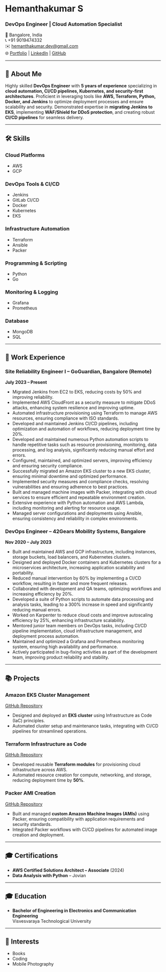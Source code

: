 # Hemanthakumar S
### DevOps Engineer | Cloud Automation Specialist

📍 Bangalore, India  
📞 +91 9019474332  
✉️ hemanthakumar.dev@gmail.com  
🌐 [Portfolio](https://hemanthakumar.dev) | [LinkedIn](https://www.linkedin.com/in/hemanthhs/) | [GitHub](https://github.com/hemanthakumar97)

---

## 🌟 About Me
Highly skilled **DevOps Engineer** with **5 years of experience** specializing in **cloud automation, CI/CD pipelines, Kubernetes, and security-first architectures**. Proficient in leveraging tools like **AWS, Terraform, Python, Docker, and Jenkins** to optimize deployment processes and ensure scalability and security. Demonstrated expertise in **migrating Jenkins to EKS**, implementing **WAF/Shield for DDoS protection**, and creating robust **CI/CD pipelines** for seamless delivery.

---

## 🛠️ Skills

### Cloud Platforms
- AWS
- GCP

### DevOps Tools & CI/CD
- Jenkins
- GitLab CI/CD
- Docker
- Kubernetes
- EKS

### Infrastructure Automation
- Terraform
- Ansible
- Packer

### Programming & Scripting
- Python
- Go

### Monitoring & Logging
- Grafana
- Prometheus

### Database
- MongoDB
- SQL

---

## 💼 Work Experience

### **Site Reliability Engineer I** – GoGuardian, Bangalore (Remote)
**July 2023 – Present**
- Migrated Jenkins from EC2 to EKS, reducing costs by 50% and improving reliability.
- Implemented AWS CloudFront as a security measure to mitigate DDoS attacks, enhancing system resilience and improving uptime.
- Automated infrastructure provisioning using Terraform to manage AWS resources, ensuring compliance with ISO standards.
- Developed and maintained Jenkins CI/CD pipelines, including optimization and automation of workflows, reducing deployment time by 20%.
- Developed and maintained numerous Python automation scripts to handle repetitive tasks such as resource provisioning, monitoring, data processing, and log analysis, significantly reducing manual effort and errors.
- Configured, maintained, and optimized servers, improving efficiency and ensuring security compliance.
- Successfully migrated an Amazon EKS cluster to a new EKS cluster, ensuring minimal downtime and optimized performance.
- Implemented security measures and compliance checks, resolving vulnerabilities and ensuring adherence to best practices.
- Built and managed machine images with Packer, integrating with cloud services to ensure efficient and repeatable environment creation.
- Extensive experience with Python automation and AWS Lambda, including monitoring and alerting for resource usage.
- Managed server configurations and deployments using Ansible, ensuring consistency and reliability in complex environments.

### **DevOps Engineer** – 42Gears Mobility Systems, Bangalore
**Nov 2020 – July 2023**
- Built and maintained AWS and GCP infrastructure, including instances, storage buckets, load balancers, and Kubernetes clusters.
- Designed and deployed Docker containers and Kubernetes clusters for a microservices architecture, increasing application scalability and portability.
- Reduced manual intervention by 60% by implementing a CI/CD workflow, resulting in faster and more frequent releases.
- Collaborated with development and QA teams, optimizing workflows and increasing efficiency by 20%.
- Developed a suite of Python scripts to automate data processing and analysis tasks, leading to a 300% increase in speed and significantly reducing manual errors.
- Worked on Karpenter to reduce cloud costs and improve autoscaling efficiency by 25%, enhancing infrastructure scalability.
- Mentored junior team members on DevOps tasks, including CI/CD pipeline implementation, cloud infrastructure management, and deployment process automation.
- Maintained and optimized a Grafana and Prometheus monitoring system, ensuring high availability and performance.
- Actively participated in bug-fixing activities as part of the development team, improving product reliability and stability.

---

## 📚 Projects

### **Amazon EKS Cluster Management**  
[GitHub Repository](https://github.com/hemanthakumar97/EKS)  
- Designed and deployed an **EKS cluster** using Infrastructure as Code (IaC) principles.
- Automated cluster setup and maintenance tasks, integrating with CI/CD pipelines for streamlined operations.

### **Terraform Infrastructure as Code**  
[GitHub Repository](https://github.com/hemanthakumar97/Terraform-IaC)  
- Developed reusable **Terraform modules** for provisioning cloud infrastructure across AWS.
- Automated resource creation for compute, networking, and storage, reducing deployment time by **50%**.

### **Packer AMI Creation**  
[GitHub Repository](https://github.com/hemanthakumar97/Packer-AMI)  
- Built and managed **custom Amazon Machine Images (AMIs)** using Packer, ensuring compatibility with application requirements and security standards.
- Integrated Packer workflows with CI/CD pipelines for automated image creation and deployment.

---

## 🎓 Certifications
- **AWS Certified Solutions Architect – Associate** (2024)
- **Data Analysis with Python** – Jovian

---

## 🎓 Education
- **Bachelor of Engineering in Electronics and Communication Engineering**  
  Visvesvaraya Technological University  

---

## 🎯 Interests
- Books  
- Coding  
- Mobile Photography
